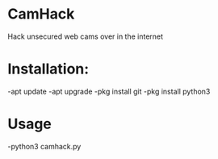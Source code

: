 # CamHack
Hack unsecured web cams over in the internet

# Installation:

-apt update
-apt upgrade
-pkg install git
-pkg install python3

# Usage

-python3 camhack.py
